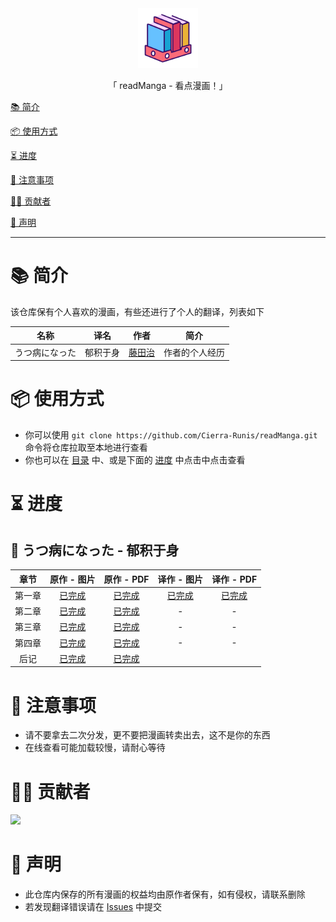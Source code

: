 <div align="center">
  <img id="readManga" width="96" alt="readManga" src="repository_icon/icon.svg">
  <p>「 readManga - 看点漫画！」</p>
</div>

[📚 简介](#-简介)

[📦 使用方式](#-使用方式)

[⏳ 进度](#-进度)

[📌 注意事项](#-注意事项)

[🧑‍💻 贡献者](#-贡献者)

[🔦 声明](#-声明)

---

# 📚 简介

该仓库保有个人喜欢的漫画，有些还进行了个人的翻译，列表如下

|      名称      |   译名   |                 作者                  |      简介      |
| :------------: | :------: | :-----------------------------------: | :------------: |
| うつ病になった | 郁积于身 | [藤田治](https://twitter.com/fjt_036) | 作者的个人经历 |

# 📦 使用方式

- 你可以使用 `git clone https://github.com/Cierra-Runis/readManga.git` 命令将仓库拉取至本地进行查看
- 你也可以在 [目录](https://github.com/Cierra-Runis/readManga/wiki) 中、或是下面的 [进度](#-进度) 中点击中点击查看

# ⏳ 进度

## 🧊 うつ病になった - 郁积于身

|  章节  |                         原作 - 图片                          |                          原作 - PDF                          |                         译作 - 图片                          |                          译作 - PDF                          |
| :----: | :----------------------------------------------------------: | :----------------------------------------------------------: | :----------------------------------------------------------: | :----------------------------------------------------------: |
| 第一章 | [已完成](https://github.com/Cierra-Runis/readManga/wiki/うつ病になった-郁积于身-第一章-原作) | [已完成](https://github.com/Cierra-Runis/readManga/blob/master/うつ病になった%20-%20郁积于身/第一章/原作/第一章.pdf) | [已完成](https://github.com/Cierra-Runis/readManga/wiki/うつ病になった-郁积于身-第一章-译作) | [已完成](https://github.com/Cierra-Runis/readManga/blob/master/うつ病になった%20-%20郁积于身/第一章/译作/第一章.pdf) |
| 第二章 | [已完成](https://github.com/Cierra-Runis/readManga/wiki/うつ病になった-郁积于身-第二章-原作) | [已完成](https://github.com/Cierra-Runis/readManga/blob/master/うつ病になった%20-%20郁积于身/第二章/原作/第二章.pdf) |                              -                               |                              -                               |
| 第三章 | [已完成](https://github.com/Cierra-Runis/readManga/wiki/うつ病になった-郁积于身-第三章-原作) | [已完成](https://github.com/Cierra-Runis/readManga/blob/master/うつ病になった%20-%20郁积于身/第三章/原作/第三章.pdf) |                              -                               |                              -                               |
| 第四章 | [已完成](https://github.com/Cierra-Runis/readManga/wiki/うつ病になった-郁积于身-第四章-原作) | [已完成](https://github.com/Cierra-Runis/readManga/blob/master/うつ病になった%20-%20郁积于身/第四章/原作/第四章.pdf) |                              -                               |                              -                               |
|  后记  | [已完成](https://github.com/Cierra-Runis/readManga/wiki/うつ病になった-郁积于身-后记-原作) | [已完成](https://github.com/Cierra-Runis/readManga/blob/master/うつ病になった%20-%20郁积于身/后记/原作/后记.pdf) |                                                              |                                                              |

# 📌 注意事项

- 请不要拿去二次分发，更不要把漫画转卖出去，这不是你的东西
- 在线查看可能加载较慢，请耐心等待

# 🧑‍💻 贡献者

<a href="https://github.com/Cierra-Runis/readManga/graphs/contributors">
  <img src="https://contrib.rocks/image?repo=Cierra-Runis/readManga" />
</a>

# 🔦 声明

- 此仓库内保存的所有漫画的权益均由原作者保有，如有侵权，请联系删除
- 若发现翻译错误请在 [Issues](https://github.com/Cierra-Runis/readManga/issues) 中提交
